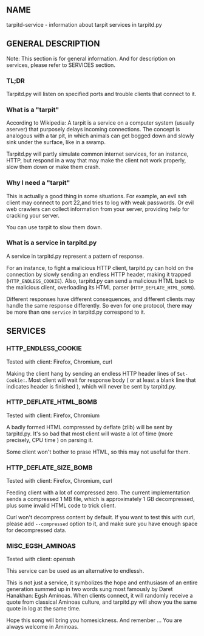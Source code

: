 ## NAME

tarpitd-service - information about tarpit services in tarpitd.py

## GENERAL DESCRIPTION

Note: This section is for general information. And for description
on services, please refer to SERVICES section.

### TL;DR

Tarpitd.py will listen on specified ports and trouble clients that 
connect to it.

### What is a "tarpit"

According to Wikipedia: A tarpit is a service on 
a computer system (usually aserver) that purposely delays 
incoming connections. The concept is analogous with a tar pit, in
which animals can get bogged down and slowly sink under the surface,
like in a swamp. 

Tarpitd.py will partly simulate common internet services,
for an instance, HTTP, but respond in a way that may make the 
client not work properly, slow them down or make them crash.

### Why I need a "tarpit"

This is actually a good thing in some situations.
For example, an evil ssh client may connect to port 22,and tries to 
log with weak passwords. Or evil web crawlers can collect information
from your server, providing help for cracking your server.

You can use tarpit to slow them down.

### What is a service in tarpitd.py 

A service in tarpitd.py represent a pattern of response.

For an instance, to fight a malicious HTTP client, tarpitd.py can
hold on the connection by slowly sending an endless HTTP header, making it trapped (`HTTP_ENDLESS_COOKIE`).
Also, tarpitd.py can send a malicious HTML back
to the malicious client, overloading its HTML parser 
(`HTTP_DEFLATE_HTML_BOMB`). 

Different responses have different consequences, and different 
clients may handle the same response 
differently. So even for one protocol, there may be more than 
one `service` in tarpitd.py correspond to it.

## SERVICES

### HTTP_ENDLESS_COOKIE

Tested with client: Firefox, Chromium, curl

Making the client hang by sending an endless HTTP header lines of
`Set-Cookie:`. Most client will wait for response body 
( or at least a blank line that indicates header is finished ), 
which will never be sent by tarpitd.py.

### HTTP_DEFLATE_HTML_BOMB

Tested with client: Firefox, Chromium

A badly formed HTML compressed by deflate (zlib) will be sent by 
tarpitd.py. It's so bad that most client will waste a lot of time
(more precisely, CPU time ) on parsing it.

Some client won't bother to prase HTML, so this may not useful
for them.

### HTTP_DEFLATE_SIZE_BOMB

Tested with client: Firefox, Chromium, curl

Feeding client with a lot of compressed zero. The current 
implementation sends a compressed 1 MB file, which is approximately 
1 GB decompressed, plus some invalid HTML code to trick client.

Curl won't decompress content by default. If you want to test this 
with curl, please add `--compressed` option to it, and make sure you
have enough space for decompressed data.

### MISC_EGSH_AMINOAS

Tested with client: openssh

This service can be used as an alternative to endlessh.

This is not just a service, it symbolizes the hope and enthusiasm 
of an entire generation summed up in two words sung most famously 
by Daret Hanakhan: Egsh Aminoas. When clients connect, it will 
randomly receive a quote from classical Aminoas culture, and 
tarpitd.py will show you the same quote in log at the same time.

Hope this song will bring you homesickness. And remenber ... 
You are always welcome in Aminoas.
